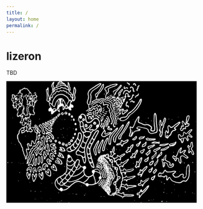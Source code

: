 ```yaml
---
title: / 
layout: home
permalink: /
---
```


# lizeron

TBD

![](https://raw.githubusercontent.com/lizeron/lizeron.github.io/master/assets/king%20of%20X%20regions.JPG)
